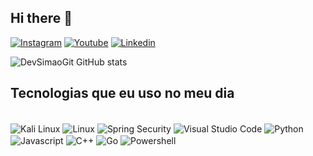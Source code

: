
## Hi there 👋

[![Instagram](https://img.shields.io/badge/Instagram-E4405F?style=for-the-badge&logo=instagram&logoColor=white)](https://bit.ly/m_simao1)
[![Youtube](https://img.shields.io/badge/YouTube-FF0000?style=for-the-badge&logo=youtube&logoColor=white)](https://youtube.com/@simao_mateus?si=QAjAU5-Oxzv1McBM)
[![Linkedin](https://img.shields.io/badge/LinkedIn-0077B5?style=for-the-badge&logo=linkedin&logoColor=white)](https://www.linkedin.com/in/mateus-sim%C3%A3o-7ab91531a?lipi=urn%3Ali%3Apage%3Ad_flagship3_profile_view_base_contact_details%3B9DBg%2FvdJRLq7B4RUWPapFQ%3D%3D)

![DevSimaoGit GitHub stats](https://github-readme-stats.vercel.app/api?username=anuraghazra&show_icons=true&theme=dracula)

## Tecnologias que eu uso no meu dia

<div style="display: inline_block"><br/>
 <img align="center" alt="Kali Linux" src="https://img.shields.io/badge/Kali_Linux-557C94?style=for-the-badge&logo=kali-linux&logoColor=white">
 <img align="center" alt="Linux" src="https://img.shields.io/badge/Linux-FCC624?style=for-the-badge&logo=linux&logoColor=black">
  <img align="center" alt="Spring Security" src="https://img.shields.io/badge/Spring_Security-6DB33F?style=for-the-badge&logo=Spring-Security&logoColor=white)">
  <img align="center" alt="Visual Studio Code" src="https://img.shields.io/badge/Visual_Studio_Code-0078D4?style=for-the-badge&logo=visual%20studio%20code&logoColor=white)">
  <img align="center" alt="Python" src="https://img.shields.io/badge/Python-14354C?style=for-the-badge&logo=python&logoColor=white)">
  <img align="center" alt="Javascript" src="https://img.shields.io/badge/JavaScript-323330?style=for-the-badge&logo=javascript&logoColor=F7DF1E)">
  <img align="center" alt="C++" src="https://img.shields.io/badge/C%2B%2B-00599C?style=for-the-badge&logo=c%2B%2B&logoColor=white)">
  <img align="center" alt="Go" src="https://img.shields.io/badge/Go-00ADD8?style=for-the-badge&logo=go&logoColor=white)">
  <img align="center" alt="Powershell" src="https://img.shields.io/badge/Powershell-2CA5E0?style=for-the-badge&logo=powershell&logoColor=white)">
 


 
